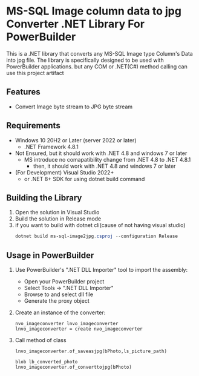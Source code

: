 # MS-SQL Image column data to jpg Converter .NET Library For PowerBuilder

This is a .NET library that converts any MS-SQL Image type Column's Data into jpg file.
The library is specifically designed to be used with PowerBuilder applications.
but any COM or .NET(C#) method calling can use this project artifact

## Features

- Convert Image byte stream to JPG byte stream

## Requirements

- Windows 10 20H2 or Later (server 2022 or later)
  - .NET Framework 4.8.1
- Not Ensured, but it should work with .NET 4.8 and windows 7 or later
  - MS introduce no comapatibility change from .NET 4.8 to .NET 4.8.1
    - then, it should work with .NET 4.8 and windows 7 or later
- (For Development) Visual Studio 2022+
  - or .NET 8+ SDK for using dotnet build command

## Building the Library

1. Open the solution in Visual Studio
2. Build the solution in Release mode
3. if you want to build with dotnet cli(cause of not having visual studio)
   ```powershell
   dotnet build ms-sql-image2jpg.csproj --configuration Release
   ```

## Usage in PowerBuilder
1. Use PowerBuilder's ".NET DLL Importer" tool to import the assembly:
   - Open your PowerBuilder project
   - Select Tools → ".NET DLL Importer"
   - Browse to and select dll file
   - Generate the proxy object

2. Create an instance of the converter:
   ```powerbuilder
   nvo_imageconverter lnvo_imageconverter
   lnvo_imageconverter = create nvo_imageconverter
   ```

3. Call method of class
   ```powerbuilder
   lnvo_imageconverter.of_saveasjpg(bPhoto,ls_picture_path)
   ```
   ```powerbuilder
   blob lb_converted_photo
   lnvo_imageconverter.of_converttojpg(bPhoto)
   ```
